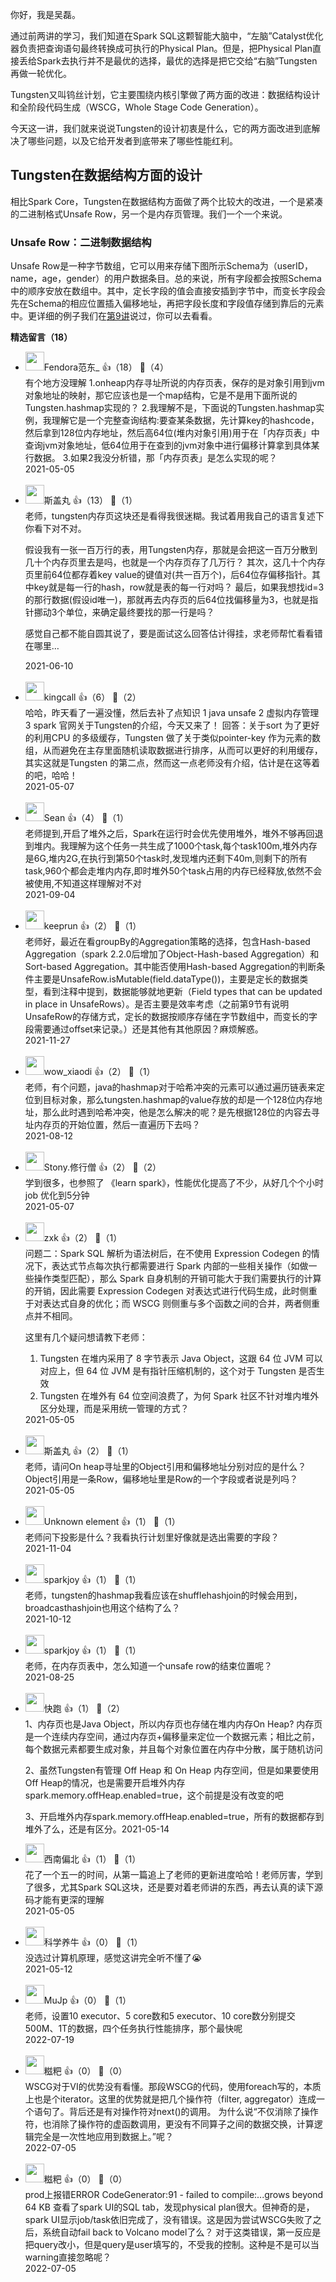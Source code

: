 你好，我是吴磊。

通过前两讲的学习，我们知道在Spark SQL这颗智能大脑中，“左脑”Catalyst优化器负责把查询语句最终转换成可执行的Physical Plan。但是，把Physical Plan直接丢给Spark去执行并不是最优的选择，最优的选择是把它交给“右脑”Tungsten再做一轮优化。

Tungsten又叫钨丝计划，它主要围绕内核引擎做了两方面的改进：数据结构设计和全阶段代码生成（WSCG，Whole Stage Code Generation）。

今天这一讲，我们就来说说Tungsten的设计初衷是什么，它的两方面改进到底解决了哪些问题，以及它给开发者到底带来了哪些性能红利。

## Tungsten在数据结构方面的设计

相比Spark Core，Tungsten在数据结构方面做了两个比较大的改进，一个是紧凑的二进制格式Unsafe Row，另一个是内存页管理。我们一个一个来说。

### Unsafe Row：二进制数据结构

Unsafe Row是一种字节数组，它可以用来存储下图所示Schema为（userID，name，age，gender）的用户数据条目。总的来说，所有字段都会按照Schema中的顺序安放在数组中。其中，定长字段的值会直接安插到字节中，而变长字段会先在Schema的相应位置插入偏移地址，再把字段长度和字段值存储到靠后的元素中。更详细的例子我们在[第9讲](https://time.geekbang.org/column/article/357342)说过，你可以去看看。
<div><strong>精选留言（18）</strong></div><ul>
<li><img src="https://static001.geekbang.org/account/avatar/00/12/1d/22/f04cea4c.jpg" width="30px"><span>Fendora范东_</span> 👍（18） 💬（4）<div>有个地方没理解
1.onheap内存寻址所说的内存页表，保存的是对象引用到jvm对象地址的映射，那它应该也是一个map结构，它是不是用下面所说的Tungsten.hashmap实现的？
2.我理解不是，下面说的Tungsten.hashmap实例，我理解它是一个完整查询结构:要查某条数据，先计算key的hashcode，然后拿到128位内存地址，然后高64位(堆内对象引用)用于在「内存页表」中查询jvm对象地址，低64位用于在查到的jvm对象中进行偏移计算拿到具体某行数据。
3.如果2我没分析错，那「内存页表」是怎么实现的呢？</div>2021-05-05</li><br/><li><img src="https://static001.geekbang.org/account/avatar/00/11/d4/78/66b3f2a2.jpg" width="30px"><span>斯盖丸</span> 👍（13） 💬（1）<div>老师，tungsten内存页这块还是看得我很迷糊。我试着用我自己的语言复述下你看下对不对。

假设我有一张一百万行的表，用Tungsten内存，那就是会把这一百万分散到几十个内存页里去是吗，也就是一个内存页存了几万行？
其次，这几十个内存页里前64位都存着key value的键值对(共一百万个)，后64位存偏移指针。其中key就是每一行的hash，row就是表的每一行对吗？
最后，如果我想找id=3的那行数据(假设id唯一)，那就再去内存页的后64位找偏移量为3，也就是指针挪动3个单位，来确定最终要找的那一行是吗？

感觉自己都不能自圆其说了，要是面试这么回答估计得挂，求老师帮忙看看错在哪里…</div>2021-06-10</li><br/><li><img src="https://static001.geekbang.org/account/avatar/00/10/20/d6/b9513db0.jpg" width="30px"><span>kingcall</span> 👍（6） 💬（2）<div>哈哈，昨天看了一遍没懂，然后去补了点知识 1 java unsafe 2 虚拟内存管理 3 spark 官网关于Tungsten的介绍，今天又来了！
回答：关于sort 为了更好的利用CPU 的多级缓存，Tungsten 做了关于类似pointer-key 作为元素的数组，从而避免在主存里面随机读取数据进行排序，从而可以更好的利用缓存，其实这就是Tungsten 的第二点，然而这一点老师没有介绍，估计是在这等着的吧，哈哈！</div>2021-05-07</li><br/><li><img src="https://static001.geekbang.org/account/avatar/00/21/00/3f/a0f84788.jpg" width="30px"><span>Sean</span> 👍（4） 💬（1）<div>老师提到,开启了堆外之后，Spark在运行时会优先使用堆外，堆外不够再回退到堆内。我理解为这个任务一共生成了1000个task,每个task100m,堆外内存是6G,堆内2G,在执行到第50个task时,发现堆内还剩下40m,则剩下的所有task,960个都会走堆内内存,即时堆外50个task占用的内存已经释放,依然不会被使用,不知道这样理解对不对</div>2021-09-04</li><br/><li><img src="https://wx.qlogo.cn/mmopen/vi_32/Q0j4TwGTfTJO944A1HeBCrewW7YHE1Ha3OVWDEz8iaXwD23iczWrG9eG6deJ0dK5qD1qJuLB0u7LnU4ujtokvjAg/132" width="30px"><span>keeprun</span> 👍（2） 💬（1）<div>老师好，最近在看groupBy的Aggregation策略的选择，包含Hash-based Aggregation（spark 2.2.0后增加了Object-Hash-based Aggregation）和Sort-based Aggregation。其中能否使用Hash-based Aggregation的判断条件主要是UnsafeRow.isMutable(field.dataType())，主要是定长的数据类型，看到注释中提到，数据能够就地更新（Field types that can be updated in place in UnsafeRows）。是否主要是效率考虑（之前第9节有说明UnsafeRow的存储方式，定长的数据按顺序存储在字节数组中，而变长的字段需要通过offset来记录。）还是其他有其他原因？麻烦解惑。</div>2021-11-27</li><br/><li><img src="https://static001.geekbang.org/account/avatar/00/17/11/20/9f31c4f4.jpg" width="30px"><span>wow_xiaodi</span> 👍（2） 💬（1）<div>老师，有个问题，java的hashmap对于哈希冲突的元素可以通过遍历链表来定位到目标对象，那么tungsten.hashmap的value存放的却是一个128位内存地址，那么此时遇到哈希冲突，他是怎么解决的呢？是先根据128位的内容去寻址内存页的开始位置，然后一直遍历下去吗？</div>2021-08-12</li><br/><li><img src="https://static001.geekbang.org/account/avatar/00/10/31/9d/daad92d2.jpg" width="30px"><span>Stony.修行僧</span> 👍（2） 💬（2）<div>学到很多，也参照了 《learn spark》，性能优化提高了不少，从好几个个小时job 优化到5分钟</div>2021-05-07</li><br/><li><img src="https://static001.geekbang.org/account/avatar/00/12/a2/4b/b72f724f.jpg" width="30px"><span>zxk</span> 👍（2） 💬（1）<div>问题二：Spark SQL 解析为语法树后，在不使用 Expression Codegen 的情况下，表达式节点每次执行都需要进行 Spark 内部的一些相关操作（如做一些操作类型匹配），那么 Spark 自身机制的开销可能大于我们需要执行的计算的开销，因此需要 Expression Codegen 对表达式进行代码生成，此时侧重于对表达式自身的优化；而 WSCG 则侧重与多个函数之间的合并，两者侧重点并不相同。

这里有几个疑问想请教下老师：
1. Tungsten 在堆内采用了 8 字节表示 Java Object，这跟 64 位 JVM 可以对应上，但 64 位 JVM 是有指针压缩机制的，这个对于 Tungsten 是否生效
2. Tungsten 在堆外有 64 位空间浪费了，为何 Spark 社区不针对堆内堆外区分处理，而是采用统一管理的方式？</div>2021-05-05</li><br/><li><img src="https://static001.geekbang.org/account/avatar/00/11/d4/78/66b3f2a2.jpg" width="30px"><span>斯盖丸</span> 👍（2） 💬（1）<div>老师，请问On heap寻址里的Object引用和偏移地址分别对应的是什么？Object引用是一条Row，偏移地址里是Row的一个字段或者说是列吗？</div>2021-05-05</li><br/><li><img src="https://static001.geekbang.org/account/avatar/00/1e/f2/f5/b82f410d.jpg" width="30px"><span>Unknown element</span> 👍（1） 💬（1）<div>老师问下投影是什么？我看执行计划里好像就是选出需要的字段？</div>2021-11-04</li><br/><li><img src="https://static001.geekbang.org/account/avatar/00/0f/42/f3/e945e4ac.jpg" width="30px"><span>sparkjoy</span> 👍（1） 💬（1）<div>老师，tungsten的hashmap我看应该在shufflehashjoin的时候会用到，broadcasthashjoin也用这个结构了么？</div>2021-10-12</li><br/><li><img src="https://static001.geekbang.org/account/avatar/00/0f/42/f3/e945e4ac.jpg" width="30px"><span>sparkjoy</span> 👍（1） 💬（1）<div>老师，在内存页表中，怎么知道一个unsafe row的结束位置呢？</div>2021-08-25</li><br/><li><img src="https://static001.geekbang.org/account/avatar/00/17/df/e5/65e37812.jpg" width="30px"><span>快跑</span> 👍（1） 💬（2）<div>1、内存页也是Java Object，所以内存页也存储在堆内内存On Heap? 
内存页是一个连续内存空间，通过内存页+偏移量来定位一个数据元素；相比之前，每个数据元素都要生成对象，并且每个对象位置在内存中分散，属于随机访问

2、虽然Tungsten有管理 Off Heap 和 On Heap 内存空间，但是如果要使用Off Heap的情况，也是需要开启堆外内存spark.memory.offHeap.enabled=true，这个前提是没有改变的吧 

3、开启堆外内存spark.memory.offHeap.enabled=true，所有的数据都存到堆外了么，还是有区分。</div>2021-05-14</li><br/><li><img src="https://static001.geekbang.org/account/avatar/00/10/37/d0/26975fba.jpg" width="30px"><span>西南偏北</span> 👍（1） 💬（1）<div>花了一个五一的时间，从第一篇追上了老师的更新进度哈哈！老师厉害，学到了很多，尤其Spark SQL这块，还是要对着老师讲的东西，再去认真的读下源码才能有更深的理解</div>2021-05-05</li><br/><li><img src="http://thirdwx.qlogo.cn/mmopen/vi_32/Q0j4TwGTfTI9X140JXPuaDB8PibXpwFWds6mZvg1w7THkyB6NjBkP7x4HqSk2wuUvcmDb9O2l0fCkxvB3ibL0L2A/132" width="30px"><span>科学养牛</span> 👍（0） 💬（1）<div>没选过计算机原理，感觉这讲完全听不懂了😭</div>2021-05-12</li><br/><li><img src="https://static001.geekbang.org/account/avatar/00/22/f2/32/ea5b24da.jpg" width="30px"><span>MuJp</span> 👍（0） 💬（1）<div>老师，设置10 executor、5 core数和5 executor、10 core数分别提交500M、1T的数据，四个任务执行性能排序，那个最快呢</div>2022-07-19</li><br/><li><img src="https://static001.geekbang.org/account/avatar/00/0f/6e/ee/0ce82b15.jpg" width="30px"><span>糍粑</span> 👍（0） 💬（0）<div>WSCG对于VI的优势没有看懂。那段WSCG的代码，使用foreach写的，本质上也是个iterator。这里的优势就是把几个操作符（filter, aggregator）连成一个语句了。背后还是有对操作符对next()的调用。
为什么说“不仅消除了操作符，也消除了操作符的虚函数调用，更没有不同算子之间的数据交换，计算逻辑完全是一次性地应用到数据上。”呢？</div>2022-07-05</li><br/><li><img src="https://static001.geekbang.org/account/avatar/00/0f/6e/ee/0ce82b15.jpg" width="30px"><span>糍粑</span> 👍（0） 💬（0）<div>prod上报错ERROR CodeGenerator:91 - failed to compile:...grows beyond 64 KB
查看了spark UI的SQL tab，发现physical plan很大。但神奇的是，spark UI显示job&#47;task依旧完成了，没有错误。这是因为尝试WSCG失败了之后，系统自动fail back to Volcano model了么？
对于这类错误，第一反应是把query改小，但是query是user填写的，不受我的控制。这种是不是可以当warning直接忽略呢？</div>2022-07-05</li><br/>
</ul>